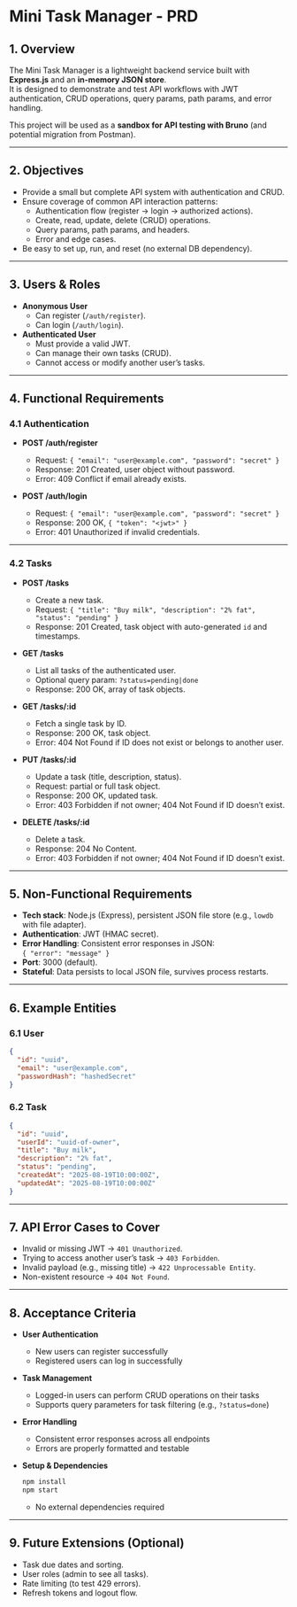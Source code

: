 # Mini Task Manager - PRD

## 1. Overview
The Mini Task Manager is a lightweight backend service built with **Express.js** and an **in-memory JSON store**.  
It is designed to demonstrate and test API workflows with JWT authentication, CRUD operations, query params, path params, and error handling.  

This project will be used as a **sandbox for API testing with Bruno** (and potential migration from Postman).

---

## 2. Objectives
- Provide a small but complete API system with authentication and CRUD.
- Ensure coverage of common API interaction patterns:
  - Authentication flow (register → login → authorized actions).
  - Create, read, update, delete (CRUD) operations.
  - Query params, path params, and headers.
  - Error and edge cases.
- Be easy to set up, run, and reset (no external DB dependency).

---

## 3. Users & Roles
- **Anonymous User**
  - Can register (`/auth/register`).
  - Can login (`/auth/login`).
- **Authenticated User**
  - Must provide a valid JWT.
  - Can manage their own tasks (CRUD).
  - Cannot access or modify another user’s tasks.

---

## 4. Functional Requirements

### 4.1 Authentication
- **POST /auth/register**
  - Request: `{ "email": "user@example.com", "password": "secret" }`
  - Response: 201 Created, user object without password.
  - Error: 409 Conflict if email already exists.

- **POST /auth/login**
  - Request: `{ "email": "user@example.com", "password": "secret" }`
  - Response: 200 OK, `{ "token": "<jwt>" }`
  - Error: 401 Unauthorized if invalid credentials.

---

### 4.2 Tasks
- **POST /tasks**
  - Create a new task.
  - Request: `{ "title": "Buy milk", "description": "2% fat", "status": "pending" }`
  - Response: 201 Created, task object with auto-generated `id` and timestamps.

- **GET /tasks**
  - List all tasks of the authenticated user.
  - Optional query param: `?status=pending|done`
  - Response: 200 OK, array of task objects.

- **GET /tasks/:id**
  - Fetch a single task by ID.
  - Response: 200 OK, task object.
  - Error: 404 Not Found if ID does not exist or belongs to another user.

- **PUT /tasks/:id**
  - Update a task (title, description, status).
  - Request: partial or full task object.
  - Response: 200 OK, updated task.
  - Error: 403 Forbidden if not owner; 404 Not Found if ID doesn’t exist.

- **DELETE /tasks/:id**
  - Delete a task.
  - Response: 204 No Content.
  - Error: 403 Forbidden if not owner; 404 Not Found if ID doesn’t exist.

---

## 5. Non-Functional Requirements
- **Tech stack**: Node.js (Express), persistent JSON file store (e.g., `lowdb` with file adapter).
- **Authentication**: JWT (HMAC secret).
- **Error Handling**: Consistent error responses in JSON:  
  `{ "error": "message" }`
- **Port**: 3000 (default).
- **Stateful**: Data persists to local JSON file, survives process restarts.

---

## 6. Example Entities

### 6.1 User
```json
{
  "id": "uuid",
  "email": "user@example.com",
  "passwordHash": "hashedSecret"
}
```

### 6.2 Task
```json
{
  "id": "uuid",
  "userId": "uuid-of-owner",
  "title": "Buy milk",
  "description": "2% fat",
  "status": "pending",
  "createdAt": "2025-08-19T10:00:00Z",
  "updatedAt": "2025-08-19T10:00:00Z"
}
```

---

## 7. API Error Cases to Cover

- Invalid or missing JWT → `401 Unauthorized`.
- Trying to access another user’s task → `403 Forbidden`.
- Invalid payload (e.g., missing title) → `422 Unprocessable Entity`.
- Non-existent resource → `404 Not Found`.

---

## 8. Acceptance Criteria
- **User Authentication**
  - New users can register successfully
  - Registered users can log in successfully

- **Task Management**
  - Logged-in users can perform CRUD operations on their tasks
  - Supports query parameters for task filtering (e.g., `?status=done`)

- **Error Handling**
  - Consistent error responses across all endpoints
  - Errors are properly formatted and testable

- **Setup & Dependencies**
  ```bash
  npm install
  npm start
  ```
  - No external dependencies required

---

## 9. Future Extensions (Optional)

- Task due dates and sorting.
- User roles (admin to see all tasks).
- Rate limiting (to test 429 errors).
- Refresh tokens and logout flow.